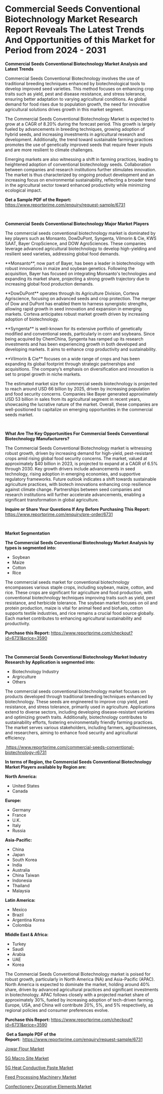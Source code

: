 <p><h1>Commercial Seeds Conventional Biotechnology Market Research Report Reveals The Latest Trends And Opportunities of this Market for Period from 2024 - 2031</h1></p><p><strong>Commercial Seeds Conventional Biotechnology Market Analysis and Latest Trends</strong></p>
<p><p>Commercial Seeds Conventional Biotechnology involves the use of traditional breeding techniques enhanced by biotechnological tools to develop improved seed varieties. This method focuses on enhancing crop traits such as yield, pest and disease resistance, and stress tolerance, ensuring better adaptation to varying agricultural conditions. As global demand for food rises due to population growth, the need for innovative agricultural solutions drives growth in this market segment.</p><p>The Commercial Seeds Conventional Biotechnology Market is expected to grow at a CAGR of 8.20% during the forecast period. This growth is largely fueled by advancements in breeding techniques, growing adoption of hybrid seeds, and increasing investments in agricultural research and development. Additionally, the trend toward sustainable farming practices promotes the use of genetically improved seeds that require fewer inputs and are more resilient to climate challenges.</p><p>Emerging markets are also witnessing a shift in farming practices, leading to heightened adoption of conventional biotechnology seeds. Collaboration between companies and research institutions further stimulates innovation. The market is thus characterized by ongoing product development and an increasing focus on environmental sustainability, reflecting a broader trend in the agricultural sector toward enhanced productivity while minimizing ecological impact.</p></p>
<p><strong>Get a Sample PDF of the Report:&nbsp;</strong> <a href="https://www.reportprime.com/enquiry/request-sample/6731?utm_campaign=8&utm_medium=2&utm_source=Github&utm_content=ia&utm_term=25112024&utm_id=commercial-seeds-conventional-biotechnology">https://www.reportprime.com/enquiry/request-sample/6731</a></p>
<p>&nbsp;</p>
<p><strong>Commercial Seeds Conventional Biotechnology Major Market Players</strong></p>
<p><p>The commercial seeds conventional biotechnology market is dominated by key players such as Monsanto, DowDuPont, Syngenta, Vilmorin & Cie, KWS SAAT, Bayer CropScience, and DOW AgroSciences. These companies leverage advanced agricultural biotechnology to develop high-yielding and resilient seed varieties, addressing global food demands.</p><p>**Monsanto**, now part of Bayer, has been a leader in biotechnology with robust innovations in maize and soybean genetics. Following the acquisition, Bayer has focused on integrating Monsanto's technologies and expanding its market share, projecting a strong growth trajectory due to increasing global food production demands.</p><p>**DowDuPont** operates through its Agriculture Division, Corteva Agriscience, focusing on advanced seeds and crop protection. The merger of Dow and DuPont has enabled them to harness synergistic strengths, allowing rapid growth in seed innovation and expansion in emerging markets. Corteva anticipates robust market growth driven by increasing adoption of biotechnology.</p><p>**Syngenta** is well-known for its extensive portfolio of genetically modified and conventional seeds, particularly in corn and soybeans. Since being acquired by ChemChina, Syngenta has ramped up its research investments and has been experiencing growth in both developed and developing markets. It aims to enhance crop productivity and sustainability.</p><p>**Vilmorin & Cie** focuses on a wide range of crops and has been expanding its global footprint through strategic partnerships and acquisitions. The company’s emphasis on diversification and innovation is set to propel growth in niche markets.</p><p>The estimated market size for commercial seeds biotechnology is projected to reach around USD 66 billion by 2025, driven by increasing population and food security concerns. Companies like Bayer generated approximately USD 53 billion in sales from its agricultural segment in recent years, showcasing the lucrative nature of the market. Overall, these companies are well-positioned to capitalize on emerging opportunities in the commercial seeds market.</p></p>
<p>&nbsp;</p>
<p><strong>What Are The Key Opportunities For Commercial Seeds Conventional Biotechnology Manufacturers?</strong></p>
<p><p>The Commercial Seeds Conventional Biotechnology market is witnessing robust growth, driven by increasing demand for high-yield, pest-resistant crops amid rising global food security concerns. The market, valued at approximately $40 billion in 2023, is projected to expand at a CAGR of 6.5% through 2030. Key growth drivers include advancements in seed technology, rising adoption in emerging economies, and supportive regulatory frameworks. Future outlook indicates a shift towards sustainable agriculture practices, with biotech innovations enhancing crop resilience against climate change. Partnerships between seed companies and research institutions will further accelerate advancements, enabling a significant transformation in global agriculture.</p></p>
<p><strong>Inquire or Share Your Questions If Any Before Purchasing This Report:</strong> <a href="https://www.reportprime.com/enquiry/pre-order/6731?utm_campaign=8&utm_medium=2&utm_source=Github&utm_content=ia&utm_term=25112024&utm_id=commercial-seeds-conventional-biotechnology">https://www.reportprime.com/enquiry/pre-order/6731</a></p>
<p>&nbsp;</p>
<p><strong>Market Segmentation</strong></p>
<p><strong>The Commercial Seeds Conventional Biotechnology Market Analysis by types is segmented into:</strong></p>
<p><ul><li>Soybean</li><li>Maize</li><li>Cotton</li><li>Rice</li></ul></p>
<p><p>The commercial seeds market for conventional biotechnology encompasses various staple crops, including soybean, maize, cotton, and rice. These crops are significant for agriculture and food production, with conventional biotechnology techniques improving traits such as yield, pest resistance, and herbicide tolerance. The soybean market focuses on oil and protein production, maize is vital for animal feed and biofuels, cotton supports textile industries, and rice remains a crucial food source globally. Each market contributes to enhancing agricultural sustainability and productivity.</p></p>
<p><strong>Purchase this Report:&nbsp;</strong><a href="https://www.reportprime.com/checkout?id=6731&price=3590&utm_campaign=8&utm_medium=2&utm_source=Github&utm_content=ia&utm_term=25112024&utm_id=commercial-seeds-conventional-biotechnology">https://www.reportprime.com/checkout?id=6731&price=3590</a></p>
<p>&nbsp;</p>
<p><strong>The Commercial Seeds Conventional Biotechnology Market Industry Research by Application is segmented into:</strong></p>
<p><ul><li>Biotechnology Industry</li><li>Argriculture</li><li>Others</li></ul></p>
<p><p>The commercial seeds conventional biotechnology market focuses on products developed through traditional breeding techniques enhanced by biotechnology. These seeds are engineered to improve crop yield, pest resistance, and stress tolerance, primarily used in agriculture. Applications extend to diverse sectors, including developing disease-resistant varieties and optimizing growth traits. Additionally, biotechnology contributes to sustainability efforts, fostering environmentally friendly farming practices. The market serves various stakeholders, including farmers, agribusinesses, and researchers, aiming to enhance food security and agricultural efficiency.</p></p>
<p><a href="https://www.reportprime.com/commercial-seeds-conventional-biotechnology-r6731?utm_campaign=8&utm_medium=2&utm_source=Github&utm_content=ia&utm_term=25112024&utm_id=commercial-seeds-conventional-biotechnology">&nbsp;https://www.reportprime.com/commercial-seeds-conventional-biotechnology-r6731</a></p>
<p><strong>In terms of Region, the Commercial Seeds Conventional Biotechnology Market Players available by Region are:</strong></p>
<p>
    <p> <strong> North America: </strong>
        <ul>
            <li>United States</li>
            <li>Canada</li>
        </ul>
        </p> 
    <p> <strong> Europe: </strong>
        <ul>
            <li>Germany</li>
            <li>France</li>
            <li>U.K.</li>
            <li>Italy</li>
            <li>Russia</li>
        </ul>
        </p> 
    <p> <strong> Asia-Pacific: </strong>
        <ul>
            <li>China</li>
            <li>Japan</li>
            <li>South Korea</li>
            <li>India</li>
            <li>Australia</li>
            <li>China Taiwan</li>
            <li>Indonesia</li>
            <li>Thailand</li>
            <li>Malaysia</li>
        </ul>
        </p> 
    <p> <strong> Latin America: </strong>
        <ul>
            <li>Mexico</li>
            <li>Brazil</li>
            <li>Argentina Korea</li>
            <li>Colombia</li>
        </ul>
        </p> 
    <p> <strong> Middle East & Africa: </strong>
        <ul>
            <li>Turkey</li>
            <li>Saudi</li>
            <li>Arabia</li>
            <li>UAE</li>
            <li>Korea</li>
        </ul>
    </p>
    </p>
<p><p>The Commercial Seeds Conventional Biotechnology market is poised for robust growth, particularly in North America (NA) and Asia-Pacific (APAC). North America is expected to dominate the market, holding around 40% share, driven by advanced agricultural practices and significant investments in biotechnology. APAC follows closely with a projected market share of approximately 30%, fueled by increasing adoption of tech-driven farming. Europe, USA, and China will contribute 20%, 5%, and 5% respectively, as regional policies and consumer preferences evolve.</p></p>
<p><strong>Purchase this Report: </strong><a href="https://www.reportprime.com/checkout?id=6731&price=3590&utm_campaign=8&utm_medium=2&utm_source=Github&utm_content=ia&utm_term=25112024&utm_id=commercial-seeds-conventional-biotechnology">https://www.reportprime.com/checkout?id=6731&price=3590</a></p>
<p>&nbsp;<strong>Get a Sample PDF of the Report:&nbsp;&nbsp;</strong><a href="https://www.reportprime.com/enquiry/request-sample/6731?utm_campaign=8&utm_medium=2&utm_source=Github&utm_content=ia&utm_term=25112024&utm_id=commercial-seeds-conventional-biotechnology">https://www.reportprime.com/enquiry/request-sample/6731</a></p>
<p><strong></strong></p>
<p><p><a href="https://github.com/AfsanaMia652/Market-Research-Report-List-1/blob/main/jowar-flour-market.md?utm_campaign=8&utm_medium=2&utm_source=Github&utm_content=ia&utm_term=25112024&utm_id=commercial-seeds-conventional-biotechnology">Jowar Flour Market</a></p><p><a href="https://issuu.com/reportprime-2/docs/5g-macro-site-market-size-2030.pptx_06b61738a8f1e4?utm_campaign=8&utm_medium=2&utm_source=Github&utm_content=ia&utm_term=25112024&utm_id=commercial-seeds-conventional-biotechnology">5G Macro Site Market</a></p><p><a href="https://issuu.com/reportprime-2/docs/5g-heat-conductive-paste-market-siz_c6f38bed136617?utm_campaign=8&utm_medium=2&utm_source=Github&utm_content=ia&utm_term=25112024&utm_id=commercial-seeds-conventional-biotechnology">5G Heat Conductive Paste Market</a></p><p><a href="https://www.linkedin.com/pulse/technology-functions-growth-feed-processing-machinery-market-analysis-bbk6c?utm_campaign=8&utm_medium=2&utm_source=Github&utm_content=ia&utm_term=25112024&utm_id=commercial-seeds-conventional-biotechnology">Feed Processing Machinery Market</a></p><p><a href="https://github.com/PeterParrish5/Market-Research-Report-List-7/blob/main/confectionery-decorative-elements-market.md?utm_campaign=8&utm_medium=2&utm_source=Github&utm_content=ia&utm_term=25112024&utm_id=commercial-seeds-conventional-biotechnology">Confectionery Decorative Elements Market</a></p></p>